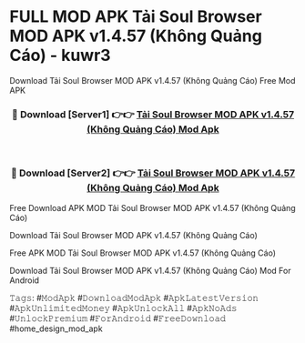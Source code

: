 # FULL MOD APK Tải Soul Browser MOD APK v1.4.57 (Không Quảng Cáo) - kuwr3
Download Tải Soul Browser MOD APK v1.4.57 (Không Quảng Cáo) Free Mod APK

<div align="center">
<h3>🔴 Download [Server1] 👉👉 <a href="https://apk-comot.site?title=Tải_Soul_Browser_MOD_APK_v1.4.57_(Không_Quảng_Cáo)">Tải Soul Browser MOD APK v1.4.57 (Không Quảng Cáo) Mod Apk</a></h3><br>

<h3>🔴 Download [Server2] 👉👉 <a href="https://apk-comot.site?title=Tải_Soul_Browser_MOD_APK_v1.4.57_(Không_Quảng_Cáo)">Tải Soul Browser MOD APK v1.4.57 (Không Quảng Cáo) Mod Apk</a></h3>
</div>


Free Download APK MOD Tải Soul Browser MOD APK v1.4.57 (Không Quảng Cáo)

Download Tải Soul Browser MOD APK v1.4.57 (Không Quảng Cáo) 

Free APK MOD Tải Soul Browser MOD APK v1.4.57 (Không Quảng Cáo) 

Download Tải Soul Browser MOD APK v1.4.57 (Không Quảng Cáo) Mod For Android

𝚃𝚊𝚐𝚜: #𝙼𝚘𝚍𝙰𝚙𝚔 #𝙳𝚘𝚠𝚗𝚕𝚘𝚊𝚍𝙼𝚘𝚍𝙰𝚙𝚔 #𝙰𝚙𝚔𝙻𝚊𝚝𝚎𝚜𝚝𝚅𝚎𝚛𝚜𝚒𝚘𝚗 #𝙰𝚙𝚔𝚄𝚗𝚕𝚒𝚖𝚒𝚝𝚎𝚍𝙼𝚘𝚗𝚎𝚢 #𝙰𝚙𝚔𝚄𝚗𝚕𝚘𝚌𝚔𝙰𝚕𝚕 #𝙰𝚙𝚔𝙽𝚘𝙰𝚍𝚜 #𝚄𝚗𝚕𝚘𝚌𝚔𝙿𝚛𝚎𝚖𝚒𝚞𝚖 #𝙵𝚘𝚛𝙰𝚗𝚍𝚛𝚘𝚒𝚍 #𝙵𝚛𝚎𝚎𝙳𝚘𝚠𝚗𝚕𝚘𝚊𝚍 #home_design_mod_apk